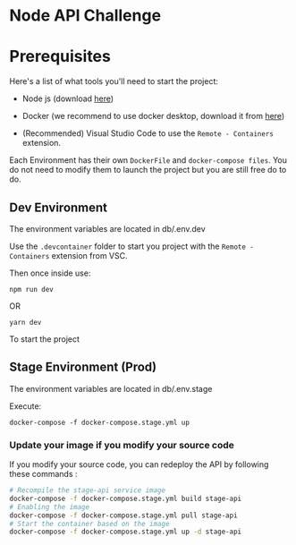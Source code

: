 # Node API Challenge

# Prerequisites

Here's a list of what tools you'll need to start the project:

-  Node js (download [here](https://nodejs.org/en/download/))

- Docker (we recommend to use docker desktop, download it from [here](https://docs.docker.com/desktop/#download-and-install))

- (Recommended) Visual Studio Code to use the `Remote - Containers` extension.

Each Environment has their own `DockerFile` and `docker-compose files`. You do not need to modify them to launch the project but you are still free do to do.

## Dev Environment

The environment variables are located in db/.env.dev

Use the `.devcontainer` folder to start you project with the `Remote - Containers` extension from VSC.

Then once inside use:

`npm run dev`

OR 

`yarn dev`

To start the project


## Stage Environment (Prod)

The environment variables are located in db/.env.stage

Execute:

`docker-compose -f docker-compose.stage.yml up`

### Update your image if you modify your source code

If you modify your source code, you can redeploy the API by following these commands :

```sh
# Recompile the stage-api service image 
docker-compose -f docker-compose.stage.yml build stage-api
# Enabling the image
docker-compose -f docker-compose.stage.yml pull stage-api
# Start the container based on the image
docker-compose -f docker-compose.stage.yml up -d stage-api
```


